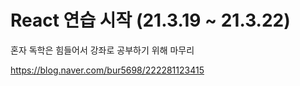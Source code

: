 # React 연습 시작 (21.3.19 ~ 21.3.22)

혼자 독학은 힘들어서 강좌로 공부하기 위해 마무리

https://blog.naver.com/bur5698/222281123415
